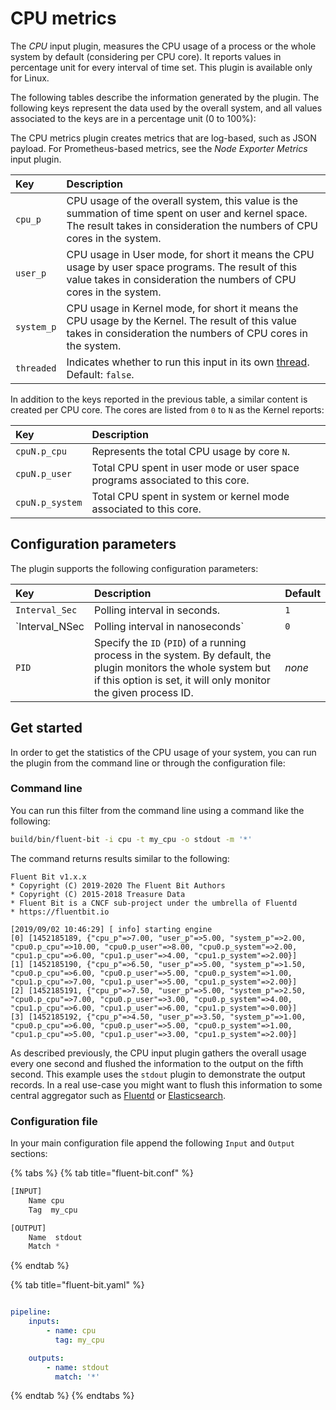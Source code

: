 # CPU metrics

The _CPU_ input plugin, measures the CPU usage of a process or the whole system by default (considering per CPU core). It reports values in percentage unit for every interval of time set. This plugin is available only for Linux.

The following tables describe the information generated by the plugin. The following keys represent the data used by the overall system, and all values associated to the keys are in a percentage unit (0 to 100%):

The CPU metrics plugin creates metrics that are log-based, such as JSON payload. For Prometheus-based metrics, see the _Node Exporter Metrics_ input plugin.

| Key | Description |
| :--- | :--- |
| `cpu_p` | CPU usage of the overall system, this value is the summation of time spent on user and kernel space. The result takes in consideration the numbers of CPU cores in the system. |
| `user_p` | CPU usage in User mode, for short it means the CPU usage by user space programs. The result of this value takes in consideration the numbers of CPU cores in the system. |
| `system_p` | CPU usage in Kernel mode, for short it means the CPU usage by the Kernel. The result of this value takes in consideration the numbers of CPU cores in the system. |
| `threaded` | Indicates whether to run this input in its own [thread](../../administration/multithreading.md#inputs). Default: `false`. |

In addition to the keys reported in the previous table, a similar content is created per CPU core. The cores are listed from `0` to `N` as the Kernel reports:

| Key | Description |
| :--- | :--- |
| `cpuN.p_cpu` | Represents the total CPU usage by core `N`. |
| `cpuN.p_user` | Total CPU spent in user mode or user space programs associated to this core. |
| `cpuN.p_system` | Total CPU spent in system or kernel mode associated to this core. |

## Configuration parameters

The plugin supports the following configuration parameters:

| Key | Description | Default |
| :--- | :--- | :--- |
| `Interval_Sec` | Polling interval in seconds. | `1` |
| `Interval_NSec | Polling interval in nanoseconds` | `0` |
| `PID` | Specify the `ID` (`PID`) of a running process in the system. By default, the plugin monitors the whole system but if this option is set, it will only monitor the given process ID. | _none_ |

## Get started

In order to get the statistics of the CPU usage of your system, you can run the plugin from the command line or through the configuration file:

### Command line

You can run this filter from the command line using a command like the following:

```bash
build/bin/fluent-bit -i cpu -t my_cpu -o stdout -m '*'
```

The command returns results similar to the following:

```text
Fluent Bit v1.x.x
* Copyright (C) 2019-2020 The Fluent Bit Authors
* Copyright (C) 2015-2018 Treasure Data
* Fluent Bit is a CNCF sub-project under the umbrella of Fluentd
* https://fluentbit.io

[2019/09/02 10:46:29] [ info] starting engine
[0] [1452185189, {"cpu_p"=>7.00, "user_p"=>5.00, "system_p"=>2.00, "cpu0.p_cpu"=>10.00, "cpu0.p_user"=>8.00, "cpu0.p_system"=>2.00, "cpu1.p_cpu"=>6.00, "cpu1.p_user"=>4.00, "cpu1.p_system"=>2.00}]
[1] [1452185190, {"cpu_p"=>6.50, "user_p"=>5.00, "system_p"=>1.50, "cpu0.p_cpu"=>6.00, "cpu0.p_user"=>5.00, "cpu0.p_system"=>1.00, "cpu1.p_cpu"=>7.00, "cpu1.p_user"=>5.00, "cpu1.p_system"=>2.00}]
[2] [1452185191, {"cpu_p"=>7.50, "user_p"=>5.00, "system_p"=>2.50, "cpu0.p_cpu"=>7.00, "cpu0.p_user"=>3.00, "cpu0.p_system"=>4.00, "cpu1.p_cpu"=>6.00, "cpu1.p_user"=>6.00, "cpu1.p_system"=>0.00}]
[3] [1452185192, {"cpu_p"=>4.50, "user_p"=>3.50, "system_p"=>1.00, "cpu0.p_cpu"=>6.00, "cpu0.p_user"=>5.00, "cpu0.p_system"=>1.00, "cpu1.p_cpu"=>5.00, "cpu1.p_user"=>3.00, "cpu1.p_system"=>2.00}]
```

As described previously, the CPU input plugin gathers the overall usage every one second and flushed the information to the output on the fifth second. This example uses the `stdout` plugin to demonstrate the output records. In a real use-case you might want to flush this information to some central aggregator such as [Fluentd](http://fluentd.org) or [Elasticsearch](http://elastic.co).

### Configuration file

In your main configuration file append the following `Input` and `Output` sections:

{% tabs %}
{% tab title="fluent-bit.conf" %}

```python
[INPUT]
    Name cpu
    Tag  my_cpu

[OUTPUT]
    Name  stdout
    Match *
```

{% endtab %}

{% tab title="fluent-bit.yaml" %}

```yaml

pipeline:
    inputs:
        - name: cpu
          tag: my_cpu

    outputs:
        - name: stdout
          match: '*'
```

{% endtab %}
{% endtabs %}
